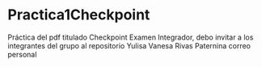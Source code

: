 # Practica1Checkpoint
Práctica del pdf titulado Checkpoint Examen Integrador, debo invitar a los integrantes del grupo al repositorio
Yulisa Vanesa Rivas Paternina correo personal



